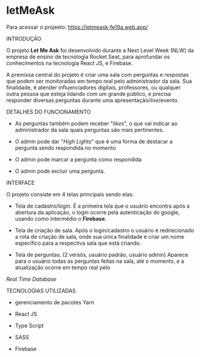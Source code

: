 # letMeAsk



Para acessar o projeeto:  https://letmeask-fe19a.web.app/

 INTRODUÇÃO 

O projeto **Let Me Ask** foi desenvolvido durante a Next Level Week (NLW) da empresa de ensino de tecnologia Rocket Seat, para aprofundar os conhecimentos na tecnologia React JS,
e Firebase.

A premissa central do projeto é criar uma sala com perguntas e respostas que podem ser monitoradas em tempo real pelo administrador da sala. Sua finalidade, é atender
 influenciadores digitais, professores, ou qualquer outra pessoa que esteja lidando com um grande público, e precisa responder diversas perguntas durante uma 
 apresentação/_live_/evento.

 DETALHES DO FUNCIONAMENTO 

 * As perguntas também podem receber "_likes_", o que vai indicar ao administrador da sala quais perguntas são mais pertinentes.

 * O admin pode dar "_High Lights_" que é uma forma de destacar a pergunta sendo respondida no momento
 
 * O admin pode marcar a pergunta como respondida
 
 * O admin pode excluir uma pergunta.


 INTERFACE 

O projeto consiste em 4 telas principais sendo elas:

- Tela de cadastro/login. É a primeira tela que o usuário encontra após a abertura da aplicação, o login ocorre pela autenticação do google, usando como intermédio o **Firebase**.

- Tela de criação de sala. Após o login/cadastro o usuário é redirecionado a rota de criação de sala, onde sua única finalidade é criar um nome específico para a respectiva sala
que está criando.

- Tela de perguntas. (2 versõs, usuário padrão, usuário admin) Aparece para o usuário todas as perguntas feitas na sala, até o momento, e a atualização ocorre em tempo real pelo

_Real Time Database_




TECNOLOGIAS UTILIZADAS 

* gerenciamento de pacotes Yarn

* React JS

* Type Script

* SASS

* Firebase
